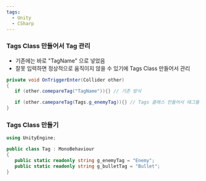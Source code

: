 ```yaml
---
tags:
  - Unity
  - CSharp
---
```

### Tags Class 만들어서 Tag 관리
- 기존에는 바로 "TagName" 으로 넣었음
- 잘못 입력하면 정상적으로 움직이지 않을 수 있기에 Tags Class 만들어서 관리
```C#
private void OnTriggerEnter(Collider other)
{
   if (other.comepareTag("TagName")){} // 기존 방식

   if (other.camepareTag(Tags.g_enemyTag)){} // Tags 클래스 만들어서 태그들 한번에 관리
}

```
### Tags Class 만들기
```C#
using UnityEngine;

public class Tag : MonoBehaviour
{
   public static readonly string g_enemyTag = "Enemy";
   public static readonly string g_bulletTag = "Bullet";
}
```